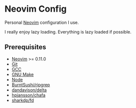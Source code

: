 # Neovim Config

Personal [Neovim] configuration I use.

I really enjoy lazy loading. Everything is lazy loaded if possible.


## Prerequisites

- [Neovim] >= 0.11.0
- [Git](https://git-scm.com)
- [GCC](https://gcc.gnu.org)
- [GNU Make](https://www.gnu.org/software/make)
- [Node](https://nodejs.org)
- [BurntSushi/ripgrep](https://github.com/BurntSushi/ripgrep)
- [dandavison/delta](https://github.com/dandavison/delta)
- [hpjansson/chafa](https://github.com/hpjansson/chafa)
- [sharkdp/fd](https://github.com/sharkdp/fd)

[Neovim]: https://neovim.io

